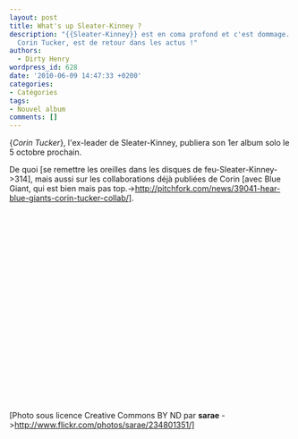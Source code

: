 ```yaml
---
layout: post
title: What's up Sleater-Kinney ?
description: "{{Sleater-Kinney}} est en coma profond et c'est dommage. Mais son ex-leader,
  Corin Tucker, est de retour dans les actus !"
authors:
  - Dirty Henry
wordpress_id: 628
date: '2010-06-09 14:47:33 +0200'
categories:
- Catégories
tags:
- Nouvel album
comments: []
---
```

{*Corin Tucker*}, l'ex-leader de Sleater-Kinney, publiera son 1er album solo le 5 octobre prochain.

De quoi [se remettre les oreilles dans les disques de feu-Sleater-Kinney->314], mais aussi sur les collaborations déjà publiées de Corin [avec Blue Giant, qui est bien mais pas top.->http://pitchfork.com/news/39041-hear-blue-giants-corin-tucker-collab/].

<object width="425" height="344"><param name="movie" value="http://www.youtube.com/v/FbmZi_VS4ZM&hl=fr_FR&fs=1&"></param><param name="allowFullScreen" value="true"></param><param name="allowscriptaccess" value="always"></param><embed src="http://www.youtube.com/v/FbmZi_VS4ZM&hl=fr_FR&fs=1&" type="application/x-shockwave-flash" allowscriptaccess="always" allowfullscreen="true" width="425" height="344"></embed></object>

[Photo sous licence Creative Commons BY ND par __sarae__ ->http://www.flickr.com/photos/sarae/234801351/]
